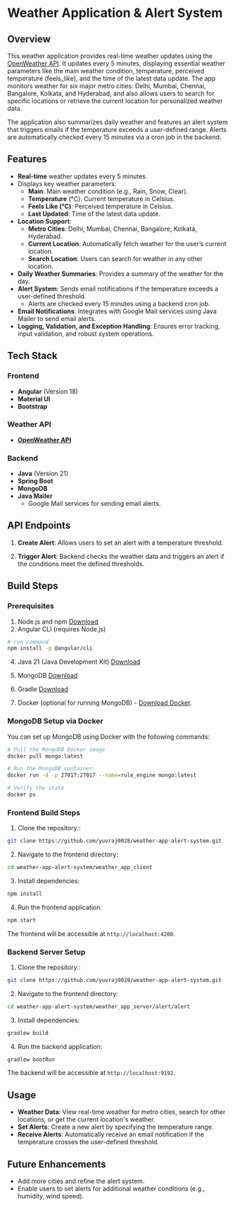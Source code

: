 # Weather Application & Alert System

## Overview

This weather application provides real-time weather updates using the [OpenWeather API](https://openweathermap.org/api). It updates every 5 minutes, displaying essential weather parameters like the main weather condition, temperature, perceived temperature (feels_like), and the time of the latest data update. The app monitors weather for six major metro cities: Delhi, Mumbai, Chennai, Bangalore, Kolkata, and Hyderabad, and also allows users to search for specific locations or retrieve the current location for personalized weather data.

The application also summarizes daily weather and features an alert system that triggers emails if the temperature exceeds a user-defined range. Alerts are automatically checked every 15 minutes via a cron job in the backend.

## Features

- **Real-time** weather updates every 5 minutes.
- Displays key weather parameters:
  - **Main**: Main weather condition (e.g., Rain, Snow, Clear).
  - **Temperature** (°C): Current temperature in Celsius.
  - **Feels Like (°C)**: Perceived temperature in Celsius.
  - **Last Updated**: Time of the latest data update.
- **Location Support**:
  - **Metro Cities**: Delhi, Mumbai, Chennai, Bangalore, Kolkata, Hyderabad.
  - **Current Location**: Automatically fetch weather for the user’s current location.
  - **Search Location**: Users can search for weather in any other location.
- **Daily Weather Summaries**: Provides a summary of the weather for the day.
- **Alert System**: Sends email notifications if the temperature exceeds a user-defined threshold.
  - Alerts are checked every 15 minutes using a backend cron job.
- **Email Notifications**: Integrates with Google Mail services using Java Mailer to send email alerts.
- **Logging, Validation, and Exception Handling**: Ensures error tracking, input validation, and robust system operations.

## Tech Stack

### Frontend

- **Angular** (Version 18)
- **Material UI**
- **Bootstrap**

### Weather API

- [**OpenWeather API**](https://openweathermap.org/api)

### Backend

- **Java** (Version 21)
- **Spring Boot**
- **MongoDB**
- **Java Mailer**
  - Google Mail services for sending email alerts.

## API Endpoints

1. **Create Alert**: Allows users to set an alert with a temperature threshold.

2. **Trigger Alert**: Backend checks the weather data and triggers an alert if the conditions meet the defined thresholds.

## Build Steps

### Prerequisites

1. Node.js and npm [Download](https://nodejs.org/en/download/package-manager)
2. Angular CLI (requires Node.js)

```bash
# run command
npm install -g @angular/cli
```

4. Java 21 (Java Development Kit) [Download](https://www.oracle.com/java/technologies/javase-jdk11-downloads.html)
5. MongoDB [Download](https://www.mongodb.com/try/download/community)
6. Gradle [Download](https://gradle.org/install/)

7. Docker (optional for running MongoDB) - [Download Docker](https://docs.docker.com/get-docker/).

### MongoDB Setup via Docker

You can set up MongoDB using Docker with the following commands:

```bash
# Pull the MongoDB Docker image
docker pull mongo:latest

# Run the MongoDB container
docker run -d -p 27017:27017 --name=rule_engine mongo:latest

# Verify the state
docker ps
```

### Frontend Build Steps

1. Clone the repository::

```bash
git clone https://github.com/yuvraj0028/weather-app-alert-system.git
```

2. Navigate to the frontend directory:

```bash
cd weather-app-alert-system/weather_app_client
```

3. Install dependencies:

```bash
npm install
```

4. Run the frontend application:

```bash
npm start
```

The frontend will be accessible at `http://localhost:4200`.

### Backend Server Setup

1. Clone the repository::

```bash
git clone https://github.com/yuvraj0028/weather-app-alert-system.git
```

2. Navigate to the frontend directory:

```bash
cd weather-app-alert-system/weather_app_server/alert/alert
```

3. Install dependencies:

```bash
gradlew build
```

4. Run the backend application:

```bash
gradlew bootRun
```

The backend will be accessible at `http://localhost:9192`.

## Usage

- **Weather Data**: View real-time weather for metro cities, search for other locations, or get the current location's weather.
- **Set Alerts**: Create a new alert by specifying the temperature range.
- **Receive Alerts**: Automatically receive an email notification if the temperature crosses the user-defined threshold.

## Future Enhancements

- Add more cities and refine the alert system.
- Enable users to set alerts for additional weather conditions (e.g., humidity, wind speed).
